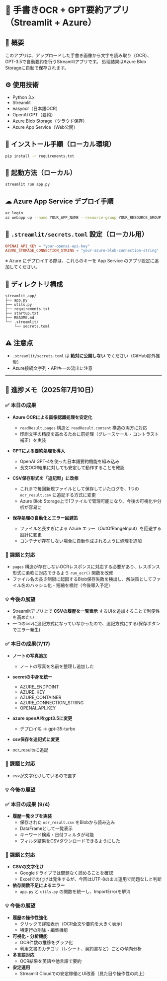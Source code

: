 # 📝 手書きOCR + GPT要約アプリ（Streamlit + Azure）

## 📌 概要
このアプリは、アップロードした手書き画像から文字を読み取り（OCR）、GPT-3.5で自動要約を行うStreamlitアプリです。
処理結果はAzure Blob Storageに自動で保存されます。

## ⚙ 使用技術
- Python 3.x
- Streamlit
- easyocr（日本語OCR）
- OpenAI GPT（要約）
- Azure Blob Storage（クラウド保存）
- Azure App Service（Web公開）

## 🔧 インストール手順（ローカル環境）
```bash
pip install -r requirements.txt
```

## 🚀 起動方法（ローカル）
```bash
streamlit run app.py
```

## ☁ Azure App Service デプロイ手順
```bash
az login
az webapp up --name YOUR_APP_NAME --resource-group YOUR_RESOURCE_GROUP --runtime "PYTHON|3.10"
```

## 🔐 `.streamlit/secrets.toml` 設定（ローカル用）
```toml
OPENAI_API_KEY = "your-openai-api-key"
AZURE_STORAGE_CONNECTION_STRING = "your-azure-blob-connection-string"
```
※ Azure にデプロイする際は、これらのキーを App Service のアプリ設定に追加してください。

## 📁 ディレクトリ構成
```plaintext
streamlit_app/
├── app.py
├── utils.py
├── requirements.txt
├── startup.txt
├── README.md
└── .streamlit/
    └── secrets.toml
```

## ⚠ 注意点
- `.streamlit/secrets.toml` は **絶対に公開しない** でください（GitHub除外推奨）
- Azure接続文字列・APIキーの流出に注意

---

## 📅 進捗メモ（2025年7月10日）

### ✅ 本日の成果

- **Azure OCRによる画像認識処理を安定化**
  - `readResult.pages` 構造と `readResult.content` 構造の両方に対応
  - 印刷文字の精度を高めるために前処理（グレースケール・コントラスト補正）を実装

- **GPTによる要約処理を導入**
  - OpenAI GPT-4を使った日本語要約機能を組み込み
  - 長文OCR結果に対しても安定して動作することを確認

- **CSV保存形式を「追記型」に改修**
  - これまで毎回新規ファイルとして保存していたログを、1つの `ocr_result.csv` に追記する方式に変更
  - Azure Blob Storage上で1ファイルで管理可能になり、今後の可視化や分析が容易に

- **保存処理の自動化とエラー回避策**
  - ファイル名長すぎによる Azure エラー（OutOfRangeInput）を回避する設計に変更
  - コンテナが存在しない場合に自動作成されるように処理を追加

### 🧩 課題と対応

- `pages` 構造が存在しないOCRレスポンスに対応する必要があり、レスポンス形式に柔軟に対応できるよう `run_ocr()` 関数を改修
- ファイル名の長さ制限に起因するBlob保存失敗を検出し、解決策としてファイル名のハッシュ化・短縮を検討（今後導入予定）

### 💡 今後の展望

- Streamlitアプリ上で **CSVの履歴を一覧表示** するUIを追加することで利便性を高めたい
- 一つのcsvに追記方式になっていなかったので、追記方式にする(保存ボタンでエラー発生)

### ✅ 本日の成果(7/17)

- **ノートの写真追加**
  - ノートの写真を名前を整理し追加した
- **secretの中身を統一**
  - AZURE_ENDPOINT
  - AZURE_KEY
  - AZURE_CONTAINER
  - AZURE_CONNECTION_STRING
  - OPENAI_API_KEY 

- **azure openAIをgpt3.5に変更**
  - デプロイ名 → gpt-35-turbo
 - **csv保存を追記式に変更**
  - ocr_resultsに追記


### 🧩 課題と対応
- csvが文字化けしているので直す

### 💡 今後の展望

### ✅ 本日の成果 (9/4)

- **履歴一覧タブを実装**
  - 保存された `ocr_result.csv` をBlobから読み込み
  - DataFrameとして一覧表示
  - キーワード検索・日付フィルタが可能
  - フィルタ結果をCSVダウンロードできるようにした


### 🧩 課題と対応
- **CSVの文字化け**
  - Googleドライブでは問題なく読めることを確認
  - Excelでの化けは発生するが、今回はUTF-8のまま運用で問題なしと判断
- **依存関数不足によるエラー**
  - `app.py` と `utils.py` の関数を統一し、ImportErrorを解消


### 💡 今後の展望
- **履歴の操作性強化**
  - クリックで詳細表示（OCR全文や要約を大きく表示）
  - 特定行の削除・編集機能
- **可視化・分析機能**
  - OCR件数の推移をグラフ化
  - 利用文書のカテゴリ（レシート、契約書など）ごとの傾向分析
- **多言語対応**
  - OCR結果を英語や他言語で要約
- **安定運用**
  - Streamlit Cloudでの安定稼働とUI改善（見た目や操作性の向上）